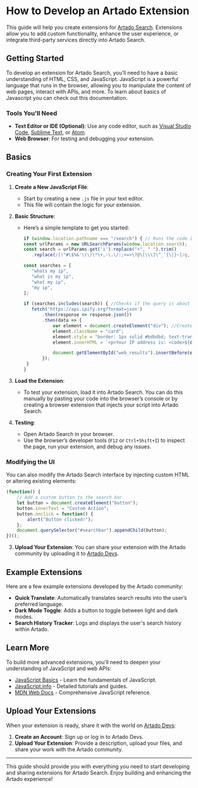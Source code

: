 # How to Develop an Artado Extension

This guide will help you create extensions for [Artado Search](https://www.artadosearch.com). Extensions allow you to add custom functionality, enhance the user experience, or integrate third-party services directly into Artado Search.

## Getting Started

To develop an extension for Artado Search, you’ll need to have a basic understanding of HTML, CSS, and JavaScript.
JavaScript is a powerful language that runs in the browser, allowing you to manipulate the content of web pages, interact with APIs, and more.
To learn about basics of Javascript you can check out this documentation.

### Tools You'll Need

- **Text Editor or IDE (Optional)**: Use any code editor, such as [Visual Studio Code](https://code.visualstudio.com/), [Sublime Text](https://www.sublimetext.com/), or [Atom](https://atom.io/).
- **Web Browser**: For testing and debugging your extension.

## Basics

### Creating Your First Extension

1. **Create a New JavaScript File**:
   - Start by creating a new `.js` file in your text editor.
   - This file will contain the logic for your extension.

2. **Basic Structure**:
   - Here’s a simple template to get you started:
     ```javascript
     if (window.location.pathname === "/search") { // Runs the code if the user is in the 
     const urlParams = new URLSearchParams(window.location.search);
     const search = urlParams.get('i').replace("+", " ").trim()
        .replace(/[!"#\$%&'\(\)\*\+,-\.\/:;<=>\?@\[\\\]\^_`{\|}~]/g, "").replace(/ +/g, " "); // Gets the searched query

     const searches = [
        "whats my ip",
        "what is my ip",
        "what my ip",
        "my ip",
     ];

     if (searches.includes(search)) { //Checks if the query is about IP
        fetch('https://api.ipify.org?format=json')
            .then(response => response.json())
            .then(data => {
                var element = document.createElement("div"); //Creates an element in the search page
                element.className = "card";
                element.style = "border: 1px solid #bdbdbd; text-transform: none";
                element.innerHTML = `<p>Your IP address is: <code>${data.ip}</code></p>`;

                document.getElementById("web_results").insertBefore(element, document.getElementById("web_results").firstChild);
            });
      }
     }
     ```

3. **Load the Extension**:
   - To test your extension, load it into Artado Search. You can do this manually by pasting your code into the browser’s console or by creating a browser extension that injects your script into Artado Search.

4. **Testing**:
   - Open Artado Search in your browser.
   - Use the browser’s developer tools (`F12` or `Ctrl+Shift+I`) to inspect the page, run your extension, and debug any issues.

### Modifying the UI

You can also modify the Artado Search interface by injecting custom HTML or altering existing elements:

```javascript
(function() {
    // Add a custom button to the search bar
    let button = document.createElement("button");
    button.innerText = "Custom Action";
    button.onclick = function() {
        alert("Button clicked!");
    };
    document.querySelector("#searchbar").appendChild(button);
})();
```

3. **Upload Your Extension**: You can share your extension with the Artado community by uploading it to [Artado Devs](https://devs.artado.xyz/).

## Example Extensions

Here are a few example extensions developed by the Artado community:

- **Quick Translate**: Automatically translates search results into the user’s preferred language.
- **Dark Mode Toggle**: Adds a button to toggle between light and dark modes.
- **Search History Tracker**: Logs and displays the user's search history within Artado.

## Learn More

To build more advanced extensions, you'll need to deepen your understanding of JavaScript and web APIs:

- [JavaScript Basics](https://www.w3schools.com/js/default.asp) - Learn the fundamentals of JavaScript.
- [JavaScript.info](https://javascript.info/) - Detailed tutorials and guides.
- [MDN Web Docs](https://developer.mozilla.org/en-US/docs/Web/JavaScript) - Comprehensive JavaScript reference.

## Upload Your Extensions

When your extension is ready, share it with the world on [Artado Devs](https://devs.artado.xyz/):

1. **Create an Account**: Sign up or log in to Artado Devs.
2. **Upload Your Extension**: Provide a description, upload your files, and share your work with the Artado community.

---

This guide should provide you with everything you need to start developing and sharing extensions for Artado Search. Enjoy building and enhancing the Artado experience!
